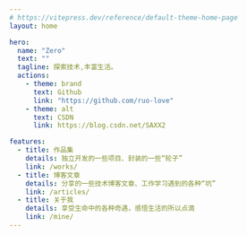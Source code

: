 ```yaml
---
# https://vitepress.dev/reference/default-theme-home-page
layout: home

hero:
  name: "Zero"
  text: ""
  tagline: 探索技术,丰富生活。
  actions:
    - theme: brand
      text: Github
      link: "https://github.com/ruo-love"
    - theme: alt
      text: CSDN
      link: https://blog.csdn.net/SAXX2

features:
  - title: 作品集
    details: 独立开发的一些项目、封装的一些“轮子”
    link: /works/
  - title: 博客文章
    details: 分享的一些技术博客文章、工作学习遇到的各种“坑”
    link: /articles/
  - title: 关于我
    details: 享受生命中的各种奇遇，感悟生活的所以点滴
    link: /mine/
---
```

